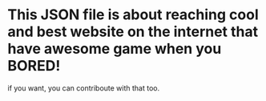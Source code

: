 # This JSON file is about reaching cool and best website on the internet that have awesome game when you BORED!
if you want, you can contriboute with that too.
